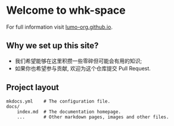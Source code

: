 # Welcome to whk-space

For full information visit [lumo-org.github.io](https://lumo-org.github.io).

## Why we set up this site?

* 我们希望能够在这里积攒一些零碎但可能会有用的知识;
* 如果你也希望参与贡献, 欢迎为这个仓库提交 Pull Request.

## Project layout

    mkdocs.yml    # The configuration file.
    docs/
        index.md  # The documentation homepage.
        ...       # Other markdown pages, images and other files.
